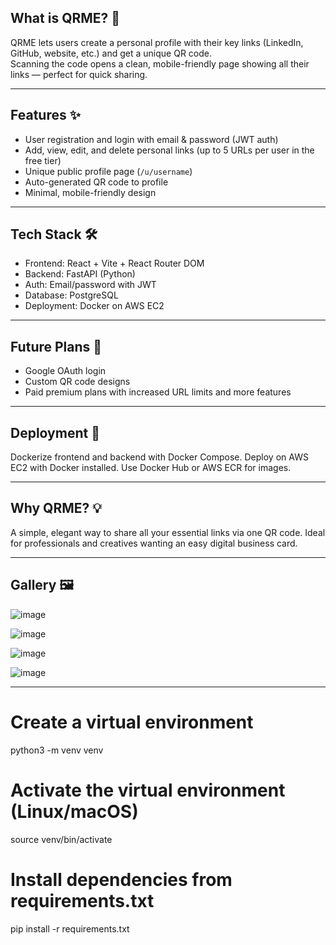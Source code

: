 ## What is QRME? 🔗

QRME lets users create a personal profile with their key links (LinkedIn, GitHub, website, etc.) and get a unique QR code.  
Scanning the code opens a clean, mobile-friendly page showing all their links — perfect for quick sharing.

---

## Features ✨

- User registration and login with email & password (JWT auth)  
- Add, view, edit, and delete personal links (up to 5 URLs per user in the free tier)  
- Unique public profile page (`/u/username`)  
- Auto-generated QR code to profile  
- Minimal, mobile-friendly design  

---

## Tech Stack 🛠️

- Frontend: React + Vite + React Router DOM  
- Backend: FastAPI (Python)  
- Auth: Email/password with JWT  
- Database: PostgreSQL  
- Deployment: Docker on AWS EC2  

---

## Future Plans 🚀

- Google OAuth login  
- Custom QR code designs  
- Paid premium plans with increased URL limits and more features  

---

## Deployment 🚢

Dockerize frontend and backend with Docker Compose. Deploy on AWS EC2 with Docker installed. Use Docker Hub or AWS ECR for images.

---

## Why QRME? 💡

A simple, elegant way to share all your essential links via one QR code. Ideal for professionals and creatives wanting an easy digital business card.

---

## Gallery 🖼️

![image](https://github.com/user-attachments/assets/541ffad5-ad96-4277-b8d3-25f6438437dc)

![image](https://github.com/user-attachments/assets/d88992e8-9b9a-4418-99bf-80c06148c4ec)

![image](https://github.com/user-attachments/assets/78bca298-427a-4b74-9b7c-c026494e02f6)

![image](https://github.com/user-attachments/assets/d9f376e1-7925-4f1b-ada8-a0d50325aee8)

---

# Create a virtual environment
python3 -m venv venv

# Activate the virtual environment (Linux/macOS)
source venv/bin/activate

# Install dependencies from requirements.txt
pip install -r requirements.txt

